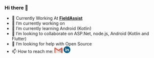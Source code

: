 ### Hi there 👋

<!--
**himanshusaini111/himanshusaini111** is a ✨ _special_ ✨ repository because its `README.md` (this file) appears on your GitHub profile.-->


- :office: Currently Working At [**FieldAssist**](https://www.linkedin.com/company/fieldassist/)
- 🔭 I’m currently working on 
- 🌱 I’m currently learning Android (Kotlin)
- 👯 I’m looking to collaborate on ASP.Net, node.js, Android (Kotlin and Flutter)
- 🤔 I’m looking for help with Open Source
- 📫 How to reach me: [<img src="./res/img/gmail.png" alt="Gmail" width="26" height= "18"/>](mailto:himanshusaini1100@gmail.com) [<img src="./res/img/linkedin.png" alt="LinkedIn" width="22" height= "22"/>](https://www.linkedin.com/in/himanshu-saini-154b8611b/)
<!-- - 💬 Ask me about ...
- 😄 Pronouns: ...
- ⚡ Fun fact: ...-->

